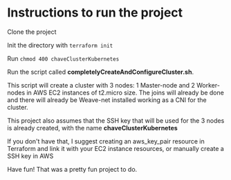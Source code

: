 # Instructions to run the project

Clone the project

Init the directory with `terraform init`

Run `chmod 400 chaveClusterKubernetes`

Run the script called **completelyCreateAndConfigureCluster.sh**. 

This script will create a cluster with 3 nodes: 1 Master-node and 2 Worker-nodes in AWS EC2 instances of t2.micro size. The joins will already be done and there will already be Weave-net installed working as a CNI for the cluster.

This project also assumes that the SSH key that will be used for the 3 nodes is already created, with the name **chaveClusterKubernetes**

If you don't have that, I suggest creating an aws_key_pair resource in Terraform and link it with your EC2 instance resources, or manually create a SSH key in AWS

Have fun! That was a pretty fun project to do.

